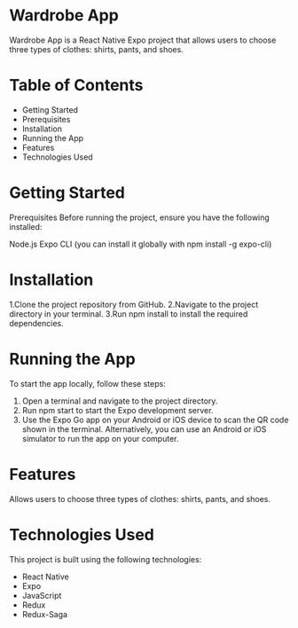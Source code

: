 # Wardrobe App
Wardrobe App is a React Native Expo project that allows users to choose three types of clothes: shirts, pants, and shoes.

#  Table of Contents
* Getting Started
 * Prerequisites
 * Installation
 * Running the App
* Features
* Technologies Used

# Getting Started
 Prerequisites
Before running the project, ensure you have the following installed:

Node.js
Expo CLI (you can install it globally with npm install -g expo-cli)
# Installation
1.Clone the project repository from GitHub.
2.Navigate to the project directory in your terminal.
3.Run npm install to install the required dependencies.

# Running the App

To start the app locally, follow these steps:

1. Open a terminal and navigate to the project directory.
2. Run npm start to start the Expo development server.
3. Use the Expo Go app on your Android or iOS device to scan the QR code shown in the terminal. Alternatively, you can use an Android or iOS simulator to run the app on your computer.
 
# Features
Allows users to choose three types of clothes: shirts, pants, and shoes.
# Technologies Used
This project is built using the following technologies:

* React Native
* Expo
* JavaScript
* Redux
* Redux-Saga
